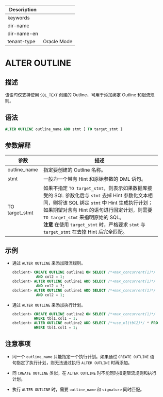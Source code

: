 | Description   |                 |
|---------------|-----------------|
| keywords      |                 |
| dir-name      |                 |
| dir-name-en   |                 |
| tenant-type   | Oracle Mode     |

# ALTER OUTLINE

## 描述

该语句仅支持使用 `SQL_TEXT` 创建的 Outline，可用于添加绑定 Outline 和限流规则。

## 语法

```sql
ALTER OUTLINE outline_name ADD stmt [ TO target_stmt ]
```

## 参数解释

|       参数       |                                                                                                                                         描述                                                                                                                                          |
|----------------|-------------------------------------------------------------------------------------------------------------------------------------------------------------------------------------------------------------------------------------------------------------------------------------|
| outline_name   | 指定要创建的 Outline 名称。                                                                                                                                                                                                                                                                  |
| stmt           | 一般为一个带有 Hint 和原始参数的 DML 语句。                                                                                                                                                                                                                                                         |
| TO target_stmt | 如果不指定 `TO target_stmt`，则表示如果数据库接受的 SQL 参数化后与 `stmt` 去掉 Hint 参数化文本相同，则将该 SQL 绑定 `stmt` 中 Hint 生成执行计划；如果期望对含有 Hint 的语句进行固定计划，则需要 `TO target_stmt` 来指明原始的 SQL。 <br> **注意**  在使用 `target_stmt` 时，严格要求 `stmt` 与`target_stmt` 在去掉 Hint 后完全匹配。 |

## 示例

* 通过 `ALTER OUTLINE` 来添加限流规则。

  ```sql
  obclient> CREATE OUTLINE outline1 ON SELECT /*+max_concurrent(1)*/ * FROM tbl1 WHERE col1 =1
             AND col2 = 1;
  obclient> ALTER OUTLINE outline1 ADD SELECT /*+max_concurrent(1)*/ * FROM tbl1 WHERE col1 =1
             AND col2 = ?;
  obclient> ALTER OUTLINE outline1 ADD SELECT /*+max_concurrent(1)*/ * FROM tbl1 WHERE col1 =?
             AND col2 = 1;
  ```

>

* 通过 `ALTER OUTLINE` 来添加执行计划。

  ```sql
  obclient> CREATE OUTLINE outline2 ON SELECT /*+max_concurrent(1)*/ * FROM tbl1,tbl2
            WHERE tbl1.col1 = 1;
  obclient> ALTER OUTLINE outline2 ADD SELECT /*+use_nl(tbl2)*/ * FROM tbl1,tbl2
            WHERE tbl1.col1 = 1;
  ```

## 注意事项

* 同一个 `outline_name` 只能指定一个执行计划。如果通过 `CREATE OUTLINE` 语句指定了执行计划，则无法通过执行 `ALTER OUTLINE` 时再添加。

* 同 `CREATE OUTLINE` 类似，在 `ALTER OUTLINE` 时不能同时指定限流规则和执行计划。

* 执行 `ALTER OUTLINE` 时，需要 `outline_name` 和 `signature` 同时匹配。
